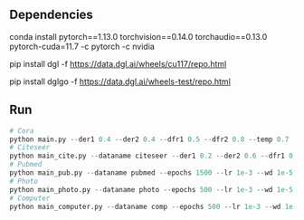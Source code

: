 ## Dependencies
conda install pytorch==1.13.0 torchvision==0.14.0 torchaudio==0.13.0 pytorch-cuda=11.7 -c pytorch -c nvidia

pip install  dgl -f https://data.dgl.ai/wheels/cu117/repo.html

pip install  dglgo -f https://data.dgl.ai/wheels-test/repo.html
## Run
```python
# Cora
python main.py --der1 0.4 --der2 0.4 --dfr1 0.5 --dfr2 0.8 --temp 0.7
# Citeseer
python main_cite.py --dataname citeseer --der1 0.2 --der2 0.6 --dfr1 0.3 --dfr2 0.7 --temp 0.9 --epochs 200 --lr 1e-3 --wd 1e-5 --hid_dim 256 --out_dim 256 --act_fn prelu
# Pubmed
python main_pub.py --dataname pubmed --epochs 1500 --lr 1e-3 --wd 1e-5 --hid_dim 256 --out_dim 256 --act_fn relu --der1 0.4 --der2 0.1 --dfr1 0.0 --dfr2 0.6 --temp 1.0
# Photo
python main_photo.py --dataname photo --epochs 500 --lr 1e-3 --wd 1e-5 --hid_dim 256 --out_dim 256 --act_fn relu --der1 0.4 --der2 0.1 --dfr1 0.0 --dfr2 0.2 --temp 0.1
# Computer
python main_computer.py --dataname comp --epochs 500 --lr 1e-3 --wd 1e-5 --hid_dim 256 --out_dim 256 --act_fn relu --der1 0.2 --der2 0.1 --dfr1 0.0 --dfr2 0.2 --temp 0.1
